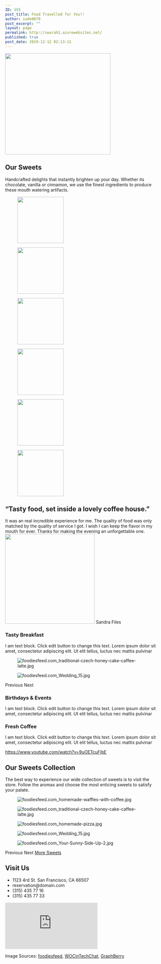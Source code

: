 ```yaml
---
ID: 155
post_title: Food Travelled for You!!
author: sude0070
post_excerpt: ""
layout: page
permalink: http://swarah1.azurewebsites.net/
published: true
post_date: 2019-12-12 02:13:11
---
```

<img width="342" height="328" alt="" src="/wp-content/uploads/2019/12/Vintage-Logo.png" srcset="/wp-content/uploads/2019/12/Vintage-Logo.png 342w, /wp-content/uploads/2019/12/Vintage-Logo-300x288.png 300w" sizes="(max-width: 342px) 100vw, 342px">
<h2>Our Sweets</h2>
Handcrafted delights that instantly brighten up your day. Whether its chocolate, vanilla or cinnamon, we use the finest ingredients to produce these mouth watering artifacts.
<figure class="gallery-item">
				<a href="/wp-content/uploads/2019/12/foodiesfeed.com_Your-Sunny-Side-Up-2.jpg" data-elementor-lightbox-slideshow="259d" data-elementor-open-lightbox="default"><img width="150" height="150" alt="" src="/wp-content/uploads/2019/12/foodiesfeed.com_Your-Sunny-Side-Up-2-150x150.jpg"></a></figure>
<figure class="gallery-item">
				<a href="/wp-content/uploads/2019/12/foodiesfeed.com_traditional-czech-honey-cake-caffee-latte.jpg" data-elementor-lightbox-slideshow="259d" data-elementor-open-lightbox="default"><img width="150" height="150" alt="" src="/wp-content/uploads/2019/12/foodiesfeed.com_traditional-czech-honey-cake-caffee-latte-150x150.jpg"></a></figure>
<figure class="gallery-item">
				<a href="/wp-content/uploads/2019/12/foodiesfeed.com_homemade-waffles-with-coffee.jpg" data-elementor-lightbox-slideshow="259d" data-elementor-open-lightbox="default"><img width="150" height="150" alt="" src="/wp-content/uploads/2019/12/foodiesfeed.com_homemade-waffles-with-coffee-150x150.jpg" srcset="/wp-content/uploads/2019/12/foodiesfeed.com_homemade-waffles-with-coffee-150x150.jpg 150w, /wp-content/uploads/2019/12/foodiesfeed.com_homemade-waffles-with-coffee-300x300.jpg 300w, /wp-content/uploads/2019/12/foodiesfeed.com_homemade-waffles-with-coffee-1024x1024.jpg 1024w, /wp-content/uploads/2019/12/foodiesfeed.com_homemade-waffles-with-coffee-768x768.jpg 768w, /wp-content/uploads/2019/12/foodiesfeed.com_homemade-waffles-with-coffee.jpg 1053w" sizes="(max-width: 150px) 100vw, 150px"></a></figure>
<figure class="gallery-item">
				<a href="/wp-content/uploads/2019/12/fooodiesfeed.com_sweet-and-salty-brunch.jpg" data-elementor-lightbox-slideshow="259d" data-elementor-open-lightbox="default"><img width="150" height="150" alt="" src="/wp-content/uploads/2019/12/fooodiesfeed.com_sweet-and-salty-brunch-150x150.jpg" srcset="/wp-content/uploads/2019/12/fooodiesfeed.com_sweet-and-salty-brunch-150x150.jpg 150w, /wp-content/uploads/2019/12/fooodiesfeed.com_sweet-and-salty-brunch-300x300.jpg 300w, /wp-content/uploads/2019/12/fooodiesfeed.com_sweet-and-salty-brunch-768x767.jpg 768w, /wp-content/uploads/2019/12/fooodiesfeed.com_sweet-and-salty-brunch.jpg 1024w" sizes="(max-width: 150px) 100vw, 150px"></a></figure>
<figure class="gallery-item">
				<a href="/wp-content/uploads/2019/12/foodiesfeed.com_homemade-pizza.jpg" data-elementor-lightbox-slideshow="259d" data-elementor-open-lightbox="default"><img width="150" height="150" alt="" src="/wp-content/uploads/2019/12/foodiesfeed.com_homemade-pizza-150x150.jpg"></a></figure>
<figure class="gallery-item">
				<a href="/wp-content/uploads/2019/12/foodiesfeed.com_Wedding_15.jpg" data-elementor-lightbox-slideshow="259d" data-elementor-open-lightbox="default"><img width="150" height="150" alt="" src="/wp-content/uploads/2019/12/foodiesfeed.com_Wedding_15-150x150.jpg"></a></figure>
<h2>“Tasty food, set inside a lovely coffee house.”</h2>
It was an real incredible experience for me. The quality of food was only matched by the quality of service I got. I wish I can keep the flavor in my mouth for ever. Thanks for making the evening an unforgettable one.
<img width="291" height="291" alt="" src="/wp-content/uploads/2019/12/25388788904_72d2f5ec6f_z.jpg" srcset="/wp-content/uploads/2019/12/25388788904_72d2f5ec6f_z.jpg 291w, /wp-content/uploads/2019/12/25388788904_72d2f5ec6f_z-150x150.jpg 150w" sizes="(max-width: 291px) 100vw, 291px">
Sandra Files
<h3>Tasty Breakfast</h3>
I am text block. Click edit button to change this text. Lorem ipsum dolor sit amet, consectetur adipiscing elit. Ut elit tellus, luctus nec mattis pulvinar&nbsp;
<figure><img alt="foodiesfeed.com_traditional-czech-honey-cake-caffee-latte.jpg" src="/wp-content/uploads/elementor/thumbs/foodiesfeed.com_traditional-czech-honey-cake-caffee-latte-oi1firoqzjj6m89kvisg0zc664x1rargze3isic0ns.jpg"></figure>
<figure><img alt="foodiesfeed.com_Wedding_15.jpg" src="/wp-content/uploads/elementor/thumbs/foodiesfeed.com_Wedding_15-oi1fiwdxxppm8a2r42tkvg5h529vtsa4o1cy6w51so.jpg"></figure>
Previous
Next
<h3>Birthdays &amp; Events</h3>
I am text block. Click edit button to change this text. Lorem ipsum dolor sit amet, consectetur adipiscing elit. Ut elit tellus, luctus nec mattis pulvinar&nbsp;
<h3>Fresh Coffee</h3>
I am text block. Click edit button to change this text. Lorem ipsum dolor sit amet, consectetur adipiscing elit. Ut elit tellus, luctus nec mattis pulvinar&nbsp;

https://www.youtube.com/watch?v=9uOETcuFjbE
<h2>Our Sweets Collection</h2>
The best way to experience our wide collection of sweets is to visit the store. Follow the aromas and choose the most enticing sweets to satisfy your palate.
<figure><img alt="foodiesfeed.com_homemade-waffles-with-coffee.jpg" src="/wp-content/uploads/elementor/thumbs/foodiesfeed.com_homemade-waffles-with-coffee-oi1fismkboemja4115drzyert2rr58fhn68or11l1g.jpg"></figure>
<figure><img alt="foodiesfeed.com_traditional-czech-honey-cake-caffee-latte.jpg" src="/wp-content/uploads/elementor/thumbs/foodiesfeed.com_traditional-czech-honey-cake-caffee-latte-oi1firoq4udc7o5e6mz5fgnb7owdxjbrb1l79r2z7o.jpg"></figure>
<figure><img alt="foodiesfeed.com_homemade-pizza.jpg" src="/wp-content/uploads/elementor/thumbs/foodiesfeed.com_homemade-pizza-oi1fivg2w6ihi3zxkolnpfp5l8dusbqonk756uxeis.jpg"></figure>
<figure><img alt="foodiesfeed.com_Wedding_15.jpg" src="/wp-content/uploads/elementor/thumbs/foodiesfeed.com_Wedding_15-oi1fiwdx30jrtpykf70a9xgm6m9800uezoumo4w0ck.jpg"></figure>
<figure><img alt="foodiesfeed.com_Your-Sunny-Side-Up-2.jpg" src="/wp-content/uploads/elementor/thumbs/foodiesfeed.com_Your-Sunny-Side-Up-2-oi1fiqqvy0c1w26rc4kiuyvumb10pu80ywxpsh4ddw.jpg"></figure>
Previous
Next
<a role="button" href="#">
More Sweets
</a>
<h2>Visit Us</h2>
<ul>
 	<li>
										1123 4rd St. San Francisco, CA 66507</li>
 	<li>
										reservation@domain.com</li>
 	<li>
										(315) 435 77 16</li>
 	<li>
										(315) 435 77 33</li>
</ul>
<iframe src="https://maps.google.com/maps?q=London%20Eye%2C%20London%2C%20United%20Kingdom&amp;t=m&amp;z=10&amp;output=embed&amp;iwloc=near" frameborder="0" marginwidth="0" marginheight="0" scrolling="no" aria-label="London Eye, London, United Kingdom"></iframe>

Image Sources: <a href="https://foodiesfeed.com">foodiesfeed</a>, <a href="http://www.wocintechchat.com">WOCinTechChat</a>, <a href="http://www.graphberry.com/item/3-vintage-vector-logo-insignias">GraphBerry</a>